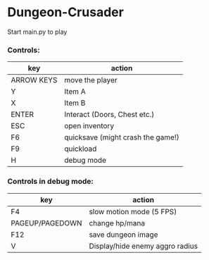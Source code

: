 # Dungeon-Crusader
Start main.py to play
### Controls:
| key | action|
|-----|-------|
| ARROW KEYS| move the player|
| Y | Item A |
| X | Item B |
| ENTER | Interact (Doors, Chest etc.) |
| ESC | open inventory |
| F6 | quicksave (might crash the game!)|
| F9| quickload |
| H | debug mode |
### Controls in debug mode:
| key | action|
|-----|-------|
|F4 | slow motion mode (5 FPS)|
|PAGEUP/PAGEDOWN | change hp/mana|
|F12 | save dungeon image |
| V | Display/hide enemy aggro radius|
